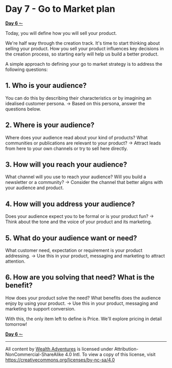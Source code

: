 # Day 7 - Go to Market plan

[**Day 6** ↼](21Q1_Day6.md)
<!-- [⇀ **Day 8**](21Q1_Day8.md) -->

Today, you will define how you will sell your product.

We're half way through the creation track. It's time to start thinking about selling your product. How you sell your product influences key decisions in the creation process, so starting early will help us build a better product.

A simple approach to defining your go to market strategy is to address the following questions:

## 1. Who is your audience?

  You can do this by describing their characteristics or by imagining an idealised customer persona.
  -> Based on this persona, answer the questions below.

## 2. Where is your audience?

  Where does your audience read about your kind of products? What communities or publications are relevant to your product?
  -> Attract leads from here to your own channels or try to sell here directly.

## 3. How will you reach your audience?

  What channel will you use to reach your audience? Will you build a newsletter or a community? 
  -> Consider the channel that better aligns with your audience and product.

## 4. How will you address your audience?

  Does your audience expect you to be formal or is your product fun?
  -> Think about the tone and the voice of your product and its marketing.

## 5. What do your audience want or need?

  What customer need, expectation or requirement is your product addressing.
  -> Use this in your product, messaging and marketing to attract attention.
  
## 6. How are you solving that need? What is the benefit?

  How does your product solve the need? What benefits does the audience enjoy by using your product.
  -> Use this in your product, messaging and marketing to support conversion.

With this, the only item left to define is Price. We'll explore pricing in detail tomorrow!

[**Day 6** ↼](21Q1_Day6.md)
<!-- [⇀ **Day 8**](21Q1_Day8.md) -->

---

All content by [Wealth Adventures](https://wealthadventures.org) is licensed under Attribution-NonCommercial-ShareAlike 4.0 Intl. To view a copy of this license, visit <https://creativecommons.org/licenses/by-nc-sa/4.0>
